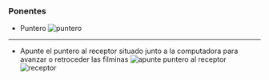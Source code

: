 ### Ponentes
* Puntero
![puntero](https://bitbucket.org/repo/z88jp6x/images/3494526752-puntero_spanish.png)
----------------------


* Apunte el puntero al receptor situado junto a la computadora para avanzar o retroceder las filminas
![apunte puntero al receptor](https://bitbucket.org/repo/z88jp6x/images/2439232385-puntero-laser-usb-inalambrico-para-presentaciones-d_nq_np_659883-mec25923434575_082017-f.png)
![receptor](https://bitbucket.org/repo/z88jp6x/images/4240775973-IMG_0114.JPG)

